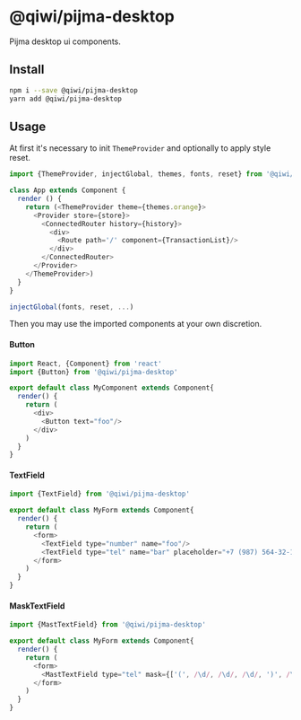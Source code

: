 # @qiwi/pijma-desktop

Pijma desktop ui components.

## Install
```bash
npm i --save @qiwi/pijma-desktop
yarn add @qiwi/pijma-desktop
```

## Usage
At first it's necessary to init `ThemeProvider` and optionally to apply style reset.
```javascript
import {ThemeProvider, injectGlobal, themes, fonts, reset} from '@qiwi/pijma-core'

class App extends Component {
  render () {
    return (<ThemeProvider theme={themes.orange}>
      <Provider store={store}>
        <ConnectedRouter history={history}>
          <div>
            <Route path='/' component={TransactionList}/>
          </div>
        </ConnectedRouter>
      </Provider>
    </ThemeProvider>)
  }
}

injectGlobal(fonts, reset, ...)
```

Then you may use the imported components at your own discretion.

#### Button
```javascript
import React, {Component} from 'react'
import {Button} from '@qiwi/pijma-desktop'

export default class MyComponent extends Component{
  render() {
    return (
      <div>
        <Button text="foo"/>
      </div>
    )
  }
}
```

#### TextField
```javascript
import {TextField} from '@qiwi/pijma-desktop'

export default class MyForm extends Component{
  render() {
    return (
      <form>
        <TextField type="number" name="foo"/>
        <TextField type="tel" name="bar" placeholder="+7 (987) 564-32-10"/>
      </form>
    )
  }
}
```

#### MaskTextField
```javascript
import {MastTextField} from '@qiwi/pijma-desktop'

export default class MyForm extends Component{
  render() {
    return (
      <form>
        <MastTextField type="tel" mask={['(', /\d/, /\d/, /\d/, ')', /\d/, /\d/, /\d/, '-', /\d/, /\d/, '-', /\d/, /\d/]}/>
      </form>
    )
  }
}
```
